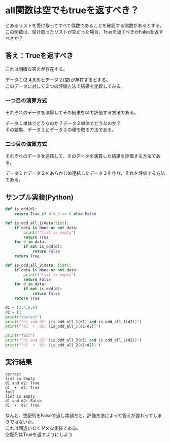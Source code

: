 # all関数は空でもtrueを返すべき？

とあるリストを受け取ってすべて偶数であることを確認する関数があるとする。  
この関数は、受け取ったリストが空だった場合、Trueを返すべきかFalseを返すべきか？

## 答え：Trueを返すべき

これは明確な答えが存在する。

データ１(2,4,6,8)とデータ２(空)が存在するとする。  
このデータに対して２つの評価方法で結果を比較してみる。

### 一つ目の演算方式

それぞれのデータを演算してその結果を`&&`で評価する方法である。

データ１単体でどうなのか？データ２単体でどうなのか？  
その結果、データ１とデータ２の積を取る方法である。

### 二つ目の演算方式

それぞれのデータを連結して、そのデータを演算した結果を評価する方法である。

データ１とデータ２をあらかじめ連結したデータ３を作り、それを評価する方法である。

## サンプル実装(Python)

```python
def is_odd(d):
    return True if d % 2 == 0 else False

def is_odd_all_1(data:list):
    if data is None or not data:
        print(f"list is empty")
        return True
    for d in data:
        if not is_odd(d):
            return False
    return True

def is_odd_all_2(data: list):
    if data is None or not data:
        print(f"list is empty")
        return False
    for d in data:
        if not is_odd(d):
            return False
    return True

d1 = [2,4,6,8]
d2 = []
print("correct")
print(f"d1 and d2: {is_odd_all_1(d1) and is_odd_all_1(d2)}")
print(f"d1  +  d2: {is_odd_all_1(d1+d2)}")

print("fail")
print(f"d1 and d2: {is_odd_all_2(d1) and is_odd_all_2(d2)}")
print(f"d1  +  d2: {is_odd_all_2(d1+d2)}")
```

## 実行結果

```console
correct
list is empty
d1 and d2: True
d1  +  d2: True
fail
list is empty
d1 and d2: False
d1  +  d2: True
```

なんと、空配列をFalseで返し実装だと、評価方法によって答えが変わってしまうではないか。  
これは間違いなくダメな実装である。  
空配列はTrueを返すようにしよう
